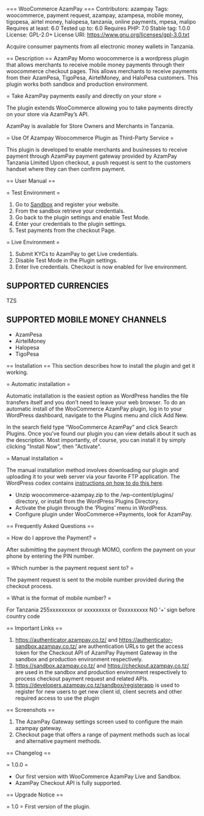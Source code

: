 === WooCommerce AzamPay ===
Contributors: azampay
Tags: woocommerce, payment request, azampay, azampesa, mobile money, tigopesa, airtel money, halopesa, tanzania, online payments, mpesa, malipo
Requires at least: 6.0
Tested up to: 6.0
Requires PHP: 7.0
Stable tag: 1.0.0
License: GPL-2.0+
License URI: https://www.gnu.org/licenses/gpl-3.0.txt

Acquire consumer payments from all electronic money wallets in Tanzania.

== Description ==
AzamPay Momo woocommerce is a wordpress plugin that allows merchants to receive mobile money payments through their woocommerce checkout pages. This allows merchants to receive payments from their AzamPesa, TigoPesa, AirtelMoney, and HaloPesa customers.
This plugin works both sandbox and production environment.

= Take AzamPay payments easily and directly on your store =

The plugin extends WooCommerce allowing you to take payments directly on your store via AzamPay’s API.

AzamPay is available for Store Owners and Merchants in Tanzania.

= Use Of Azampay Woocommerce Plugin as Third-Party Service =

This plugin is developed to enable merchants and businesses to receive payment through AzamPay payment gateway provided by AzamPay Tanzania Limited
Upon checkout, a push request is sent to the customers handset where they can then confirm payment.

== User Manual ==

= Test Environment =

1. Go to [Sandbox](https://developers.azampay.co.tz/) and register your website.
1. From the sandbox retrieve your credentials.
1. Go back to the plugin settings and enable Test Mode.
1. Enter your credentials to the plugin settings.
1. Test payments from the checkout Page.

= Live Environment =

1. Submit KYCs to AzamPay to get Live credentials.
1. Disable Test Mode in the Plugin settings.
1. Enter live credentials. Checkout is now enabled for live environment.

## SUPPORTED CURRENCIES
TZS

## SUPPORTED MOBILE MONEY CHANNELS

* AzamPesa
* AirtelMoney
* Halopesa
* TigoPesa


== Installation ==
This section describes how to install the plugin and get it working.

= Automatic installation =

Automatic installation is the easiest option as WordPress handles the file transfers itself and you don’t need to leave your web browser. To do an automatic install of the WooCommerce AzamPay plugin, log in to your WordPress dashboard, navigate to the Plugins menu and click Add New.

In the search field type “WooCommerce AzamPay” and click Search Plugins. Once you’ve found our plugin you can view details about it such as the description. Most importantly, of course, you can install it by simply clicking "Install Now", then "Activate".

= Manual installation =

The manual installation method involves downloading our plugin and uploading it to your web server via your favorite FTP application. The WordPress codex contains [instructions on how to do this here](http://codex.wordpress.org/Managing_Plugins#Manual_Plugin_Installation).

* Unzip woocommerce-azampay.zip to the /wp-content/plugins/ directory, or install from the WordPress Plugins Directory.
* Activate the plugin through the ‘Plugins’ menu in WordPress.
* Configure plugin under WooCommerce->Payments, look for AzamPay.

== Frequently Asked Questions ==

= How do I approve the Payment? =

After submitting the payment through MOMO, confirm the payment on your phone by entering the PIN number.

= Which number is the payment request sent to? =

The payment request is sent to the mobile number provided during the checkout process.

= What is the format of mobile number? =

For Tanzania 255xxxxxxxxx or xxxxxxxxx or 0xxxxxxxxx
NO ‘+’ sign before country code

== Important Links ==
1. https://authenticator.azampay.co.tz/ and https://authenticator-sandbox.azampay.co.tz/ are authentication URLs to get the access token for the Checkout API of AzamPay Payment Gateway in the sandbox and production environment respectively.
2. https://sandbox.azampay.co.tz/ and https://checkout.azampay.co.tz/ are used in the sandbox and production environment respectively to process checkout payment request and related APIs.
3. https://developers.azampay.co.tz/sandbox/registerapp is used to register for new users to get new client id, client secrets and other required access to use the plugin

== Screenshots ==

1. The AzamPay Gateway settings screen used to configure the main azampay gateway.
2. Checkout page that offers a range of payment methods such as local and alternative payment methods.

== Changelog ==

= 1.0.0 =
* Our first version with WooCommerce AzamPay Live and Sandbox.
* AzamPay Checkout API is fully supported.

== Upgrade Notice ==

= 1.0 =
First version of the plugin.

